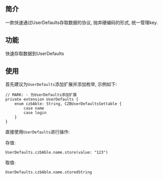 ## 简介
 一款快速通过UserDefaults存取数据的协议, 抛弃硬编码的形式, 统一管理key.
 
## 功能
 快速存取数据到UserDefaults
 
  
## 使用

首先建议为`UserDefaults`添加扩展并添加枚举, 示例如下:
```
// MARK: - 为UserDefaults添加扩展
private extension UserDefaults {
    enum czbAble: String, CZBUserDefaultsSettable {
        case name
        case login
    }
}
```

直接使用`UserDefaults`进行操作:

存值:
```
UserDefaults.czbAble.name.store(value: "123")
```

取值:
```
UserDefaults.czbAble.name.storedString
```
